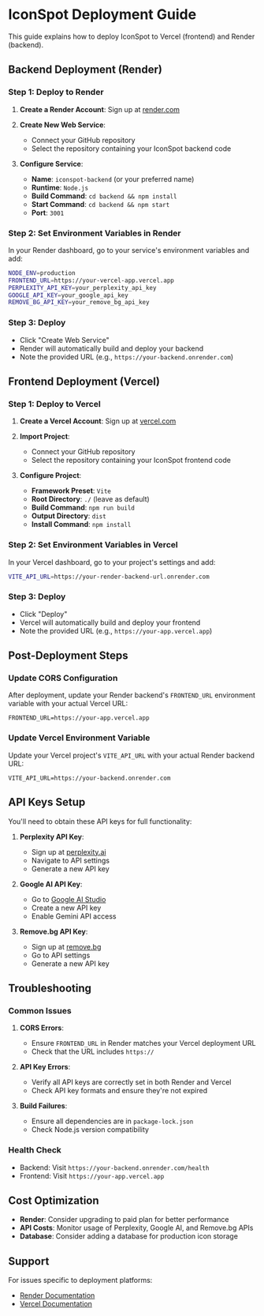 # IconSpot Deployment Guide

This guide explains how to deploy IconSpot to Vercel (frontend) and Render (backend).

## Backend Deployment (Render)

### Step 1: Deploy to Render

1. **Create a Render Account**: Sign up at [render.com](https://render.com)

2. **Create New Web Service**:
   - Connect your GitHub repository
   - Select the repository containing your IconSpot backend code

3. **Configure Service**:
   - **Name**: `iconspot-backend` (or your preferred name)
   - **Runtime**: `Node.js`
   - **Build Command**: `cd backend && npm install`
   - **Start Command**: `cd backend && npm start`
   - **Port**: `3001`

### Step 2: Set Environment Variables in Render

In your Render dashboard, go to your service's environment variables and add:

```bash
NODE_ENV=production
FRONTEND_URL=https://your-vercel-app.vercel.app
PERPLEXITY_API_KEY=your_perplexity_api_key
GOOGLE_API_KEY=your_google_api_key
REMOVE_BG_API_KEY=your_remove_bg_api_key
```

### Step 3: Deploy

- Click "Create Web Service"
- Render will automatically build and deploy your backend
- Note the provided URL (e.g., `https://your-backend.onrender.com`)

## Frontend Deployment (Vercel)

### Step 1: Deploy to Vercel

1. **Create a Vercel Account**: Sign up at [vercel.com](https://vercel.com)

2. **Import Project**:
   - Connect your GitHub repository
   - Select the repository containing your IconSpot frontend code

3. **Configure Project**:
   - **Framework Preset**: `Vite`
   - **Root Directory**: `./` (leave as default)
   - **Build Command**: `npm run build`
   - **Output Directory**: `dist`
   - **Install Command**: `npm install`

### Step 2: Set Environment Variables in Vercel

In your Vercel dashboard, go to your project's settings and add:

```bash
VITE_API_URL=https://your-render-backend-url.onrender.com
```

### Step 3: Deploy

- Click "Deploy"
- Vercel will automatically build and deploy your frontend
- Note the provided URL (e.g., `https://your-app.vercel.app`)

## Post-Deployment Steps

### Update CORS Configuration

After deployment, update your Render backend's `FRONTEND_URL` environment variable with your actual Vercel URL:

```
FRONTEND_URL=https://your-app.vercel.app
```

### Update Vercel Environment Variable

Update your Vercel project's `VITE_API_URL` with your actual Render backend URL:

```
VITE_API_URL=https://your-backend.onrender.com
```

## API Keys Setup

You'll need to obtain these API keys for full functionality:

1. **Perplexity API Key**:
   - Sign up at [perplexity.ai](https://perplexity.ai)
   - Navigate to API settings
   - Generate a new API key

2. **Google AI API Key**:
   - Go to [Google AI Studio](https://aistudio.google.com)
   - Create a new API key
   - Enable Gemini API access

3. **Remove.bg API Key**:
   - Sign up at [remove.bg](https://remove.bg)
   - Go to API settings
   - Generate a new API key

## Troubleshooting

### Common Issues

1. **CORS Errors**:
   - Ensure `FRONTEND_URL` in Render matches your Vercel deployment URL
   - Check that the URL includes `https://`

2. **API Key Errors**:
   - Verify all API keys are correctly set in both Render and Vercel
   - Check API key formats and ensure they're not expired

3. **Build Failures**:
   - Ensure all dependencies are in `package-lock.json`
   - Check Node.js version compatibility

### Health Check

- Backend: Visit `https://your-backend.onrender.com/health`
- Frontend: Visit `https://your-app.vercel.app`

## Cost Optimization

- **Render**: Consider upgrading to paid plan for better performance
- **API Costs**: Monitor usage of Perplexity, Google AI, and Remove.bg APIs
- **Database**: Consider adding a database for production icon storage

## Support

For issues specific to deployment platforms:
- [Render Documentation](https://render.com/docs)
- [Vercel Documentation](https://vercel.com/docs)